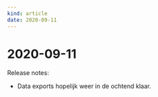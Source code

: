 ```yaml
---
kind: article
date: 2020-09-11
---
```


# 2020-09-11

Release notes:
* Data exports hopelijk weer in de ochtend klaar.
